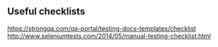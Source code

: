 ## Useful checklists

https://strongqa.com/qa-portal/testing-docs-templates/checklist  
http://www.seleniumtests.com/2014/05/manual-testing-checklist.html  
  